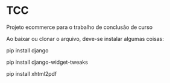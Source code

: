 # TCC
Projeto ecommerce para o trabalho de conclusão de curso

Ao baixar ou clonar o arquivo, deve-se instalar algumas coisas:

pip install django

pip install django-widget-tweaks

pip install xhtml2pdf
